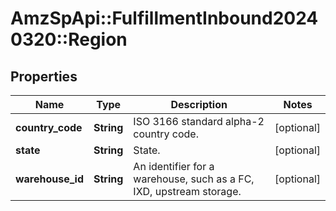 # AmzSpApi::FulfillmentInbound20240320::Region

## Properties
Name | Type | Description | Notes
------------ | ------------- | ------------- | -------------
**country_code** | **String** | ISO 3166 standard alpha-2 country code. | [optional] 
**state** | **String** | State. | [optional] 
**warehouse_id** | **String** | An identifier for a warehouse, such as a FC, IXD, upstream storage. | [optional] 

